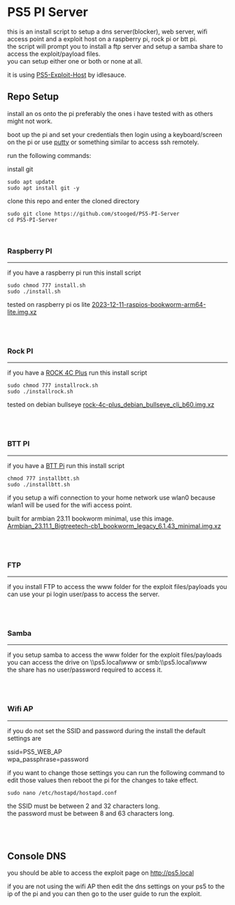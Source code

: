 # PS5 PI Server


this is an install script to setup a dns server(blocker), web server, wifi access point and a exploit host on a raspberry pi, rock pi or btt pi.<br>
the script will prompt you to install a ftp server and setup a samba share to access the exploit/payload files.<br>
you can setup either one or both or none at all.<br>


it is using <a href=https://github.com/idlesauce/PS5-Exploit-Host>PS5-Exploit-Host</a> by idlesauce.


## Repo Setup

install an os onto the pi preferably the ones i have tested with as others might not work.

boot up the pi and set your credentials then login using a keyboard/screen on the pi or use <a href=http://putty.org>putty</a> or something similar to access ssh remotely.

run the following commands:


install git

```
sudo apt update
sudo apt install git -y
```

clone this repo and enter the cloned directory

```
sudo git clone https://github.com/stooged/PS5-PI-Server
cd PS5-PI-Server
```



<br>

### Raspberry PI
<hr>

if you have a raspberry pi run this install script

```
sudo chmod 777 install.sh
sudo ./install.sh

```


tested on raspberry pi os lite
<a href=https://downloads.raspberrypi.com/raspios_lite_arm64/images/raspios_lite_arm64-2023-12-11/2023-12-11-raspios-bookworm-arm64-lite.img.xz>2023-12-11-raspios-bookworm-arm64-lite.img.xz</a>

<br><br>


### Rock PI
<hr>


if you have a <a href=https://wiki.radxa.com/Rock4/4cplus>ROCK 4C Plus</a> run this install script

```
sudo chmod 777 installrock.sh
sudo ./installrock.sh
```

tested on debian bullseye
<a href=https://github.com/radxa-build/rock-4c-plus/releases/download/b60/rock-4c-plus_debian_bullseye_cli_b60.img.xz>rock-4c-plus_debian_bullseye_cli_b60.img.xz</a>

<br><br>


### BTT PI
<hr>


if you have a <a href=https://biqu.equipment/en-au/products/bigtreetech-btt-pi-v1-2>BTT Pi</a> run this install script

```
chmod 777 installbtt.sh
sudo ./installbtt.sh
```

if you setup a wifi connection to your home network use wlan0 because wlan1 will be used for the wifi access point.

built for armbian 23.11 bookworm minimal, use this image.
<a href=https://redirect.armbian.com/bigtreetech-cb1/Bookworm_legacy_minimal>Armbian_23.11.1_Bigtreetech-cb1_bookworm_legacy_6.1.43_minimal.img.xz</a>

<br><br>


### FTP
<hr>

if you install FTP to access the www folder for the exploit files/payloads you can use your pi login user/pass to access the server.<br>

<br><br>


### Samba
<hr>

if you setup samba to access the www folder for the exploit files/payloads you can access the drive on \\\ps5.local\www or smb:\\\ps5.local\www<br>
the share has no user/password required to access it.

<br><br>


### Wifi AP
<hr>

if you do not set the SSID and password during the install the default settings are<br>

ssid=PS5_WEB_AP<br>
wpa_passphrase=password<br>

if you want to change those settings you can run the following command to edit those values then reboot the pi for the changes to take effect.


```
sudo nano /etc/hostapd/hostapd.conf
```

the SSID must be between 2 and 32 characters long.<br>
the password must be between 8 and 63 characters long.

<br><br>


## Console DNS

you should be able to access the exploit page on http://ps5.local

if you are not using the wifi AP then edit the dns settings on your ps5 to the ip of the pi and you can then go to the user guide to run the exploit.



